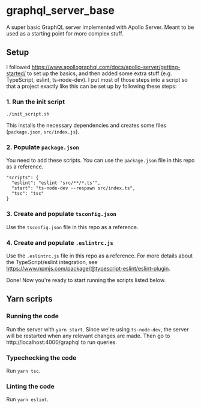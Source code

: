 # graphql_server_base

A super basic GraphQL server implemented with Apollo Server. Meant to be used as a starting point for more complex stuff.

## Setup

I followed https://www.apollographql.com/docs/apollo-server/getting-started/ to set up the basics, and then added some extra stuff (e.g. TypeScript, eslint, ts-node-dev). I put most of those steps into a script so that a project exactly like this can be set up by following these steps:

### 1. Run the init script

```
./init_script.sh
```

This installs the necessary dependencies and creates some files (`package.json`, `src/index.js`).

### 2. Populate `package.json`

You need to add these scripts. You can use the `package.json` file in this repo as a reference.

```
"scripts": {
  "eslint": "eslint 'src/**/*.ts'",
  "start": "ts-node-dev --respawn src/index.ts",
  "tsc": "tsc"
}
```

### 3. Create and populate `tsconfig.json`

Use the `tsconfig.json` file in this repo as a reference.

### 4. Create and populate `.eslintrc.js`

Use the `.eslintrc.js` file in this repo as a reference. For more details about the TypeScript/eslint integration, see https://www.npmjs.com/package/@typescript-eslint/eslint-plugin.

Done! Now you're ready to start running the scripts listed below.

## Yarn scripts

### Running the code

Run the server with `yarn start`. Since we're using `ts-node-dev`, the server will be restarted when any relevant changes are made. Then go to http://localhost:4000/graphql to run queries.

### Typechecking the code

Run `yarn tsc`.

### Linting the code

Run `yarn eslint`.
